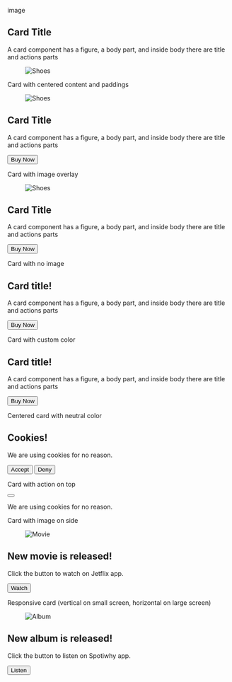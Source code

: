 image

<div className="card bg-base-100 w-96 shadow-sm">
  <div className="card-body">
    <h2 className="card-title">Card Title</h2>
    <p>A card component has a figure, a body part, and inside body there are title and actions parts</p>
  </div>
  <figure>
    <img
      src="https://img.daisyui.com/images/stock/photo-1606107557195-0e29a4b5b4aa.webp"
      alt="Shoes" />
  </figure>
</div>

Card with centered content and paddings

<div className="card bg-base-100 w-96 shadow-sm">
  <figure className="px-10 pt-10">
    <img
      src="https://img.daisyui.com/images/stock/photo-1606107557195-0e29a4b5b4aa.webp"
      alt="Shoes"
      className="rounded-xl" />
  </figure>
  <div className="card-body items-center text-center">
    <h2 className="card-title">Card Title</h2>
    <p>A card component has a figure, a body part, and inside body there are title and actions parts</p>
    <div className="card-actions">
      <button className="btn btn-primary">Buy Now</button>
    </div>
  </div>
</div>

Card with image overlay

<div className="card bg-base-100 image-full w-96 shadow-sm">
  <figure>
    <img
      src="https://img.daisyui.com/images/stock/photo-1606107557195-0e29a4b5b4aa.webp"
      alt="Shoes" />
  </figure>
  <div className="card-body">
    <h2 className="card-title">Card Title</h2>
    <p>A card component has a figure, a body part, and inside body there are title and actions parts</p>
    <div className="card-actions justify-end">
      <button className="btn btn-primary">Buy Now</button>
    </div>
  </div>
</div>

Card with no image

<div className="card bg-base-100 w-96 shadow-sm">
  <div className="card-body">
    <h2 className="card-title">Card title!</h2>
    <p>A card component has a figure, a body part, and inside body there are title and actions parts</p>
    <div className="card-actions justify-end">
      <button className="btn btn-primary">Buy Now</button>
    </div>
  </div>
</div>

Card with custom color

<div className="card bg-primary text-primary-content w-96">
  <div className="card-body">
    <h2 className="card-title">Card title!</h2>
    <p>A card component has a figure, a body part, and inside body there are title and actions parts</p>
    <div className="card-actions justify-end">
      <button className="btn">Buy Now</button>
    </div>
  </div>
</div>

Centered card with neutral color

<div className="card bg-neutral text-neutral-content w-96">
  <div className="card-body items-center text-center">
    <h2 className="card-title">Cookies!</h2>
    <p>We are using cookies for no reason.</p>
    <div className="card-actions justify-end">
      <button className="btn btn-primary">Accept</button>
      <button className="btn btn-ghost">Deny</button>
    </div>
  </div>
</div>

Card with action on top

<div className="card bg-base-100 w-96 shadow-sm">
  <div className="card-body">
    <div className="card-actions justify-end">
      <button className="btn btn-square btn-sm">
        <svg
          xmlns="http://www.w3.org/2000/svg"
          className="h-6 w-6"
          fill="none"
          viewBox="0 0 24 24"
          stroke="currentColor">
          <path
            strokeLinecap="round"
            strokeLinejoin="round"
            strokeWidth="2"
            d="M6 18L18 6M6 6l12 12" />
        </svg>
      </button>
    </div>
    <p>We are using cookies for no reason.</p>
  </div>
</div>

Card with image on side

<div className="card card-side bg-base-100 shadow-sm">
  <figure>
    <img
      src="https://img.daisyui.com/images/stock/photo-1635805737707-575885ab0820.webp"
      alt="Movie" />
  </figure>
  <div className="card-body">
    <h2 className="card-title">New movie is released!</h2>
    <p>Click the button to watch on Jetflix app.</p>
    <div className="card-actions justify-end">
      <button className="btn btn-primary">Watch</button>
    </div>
  </div>
</div>

Responsive card (vertical on small screen, horizontal on large screen)

<div className="card lg:card-side bg-base-100 shadow-sm">
  <figure>
    <img
      src="https://img.daisyui.com/images/stock/photo-1494232410401-ad00d5433cfa.webp"
      alt="Album" />
  </figure>
  <div className="card-body">
    <h2 className="card-title">New album is released!</h2>
    <p>Click the button to listen on Spotiwhy app.</p>
    <div className="card-actions justify-end">
      <button className="btn btn-primary">Listen</button>
    </div>
  </div>
</div>
